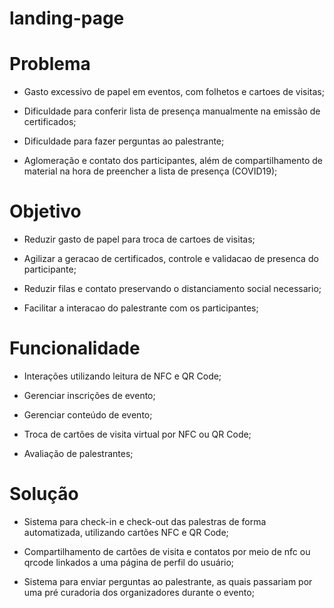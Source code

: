 # landing-page
# Problema

- Gasto excessivo de papel em eventos, com folhetos e cartoes de visitas;

- Dificuldade para conferir lista de presença manualmente na emissão de certificados;

- Dificuldade para fazer perguntas ao palestrante;

- Aglomeração e contato dos participantes, além de compartilhamento de material na hora de preencher a lista de presença (COVID19);


# Objetivo

-  Reduzir gasto de papel para troca de cartoes de visitas;

-  Agilizar a geracao de certificados, controle e validacao de presenca do participante;

-  Reduzir filas e contato preservando o distanciamento social necessario;

-  Facilitar a interacao do palestrante com os participantes;

# Funcionalidade

- Interações utilizando leitura de NFC e QR Code;

- Gerenciar inscrições de evento;

- Gerenciar conteúdo de evento;

- Troca de cartões de visita virtual por NFC ou QR Code;

- Avaliação de palestrantes;

# Solução

- Sistema para check-in e check-out das palestras de forma automatizada, utilizando cartões NFC e QR Code;

- Compartilhamento de cartões de visita e contatos por meio de nfc ou qrcode linkados a uma página de perfil do usuário;

- Sistema para enviar perguntas ao palestrante, as quais passariam por uma pré curadoria dos organizadores durante o evento;
